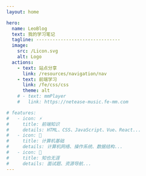```yaml
---
layout: home

hero:
  name: LeoBlog
  text: 我的学习笔记
  tagline: -------------------------------
  image:
    src: /Licon.svg
    alt: Logo
  actions:
    - text: 站点分享
      link: /resources/navigation/nav
    - text: 前端学习
      link: /fe/css/css
      theme: alt
    # - text: mmPlayer
    #   link: https://netease-music.fe-mm.com

# features:
#   - icon: ⚡️
#     title: 前端知识
#     details: HTML、CSS、JavaScript、Vue、React...
#   - icon: 📖
#     title: 计算机基础
#     details: 计算机网络、操作系统、数据结构...
#   - icon: 🧰
#     title: 知也无涯
#     details: 面试题、资源导航...
---
```

